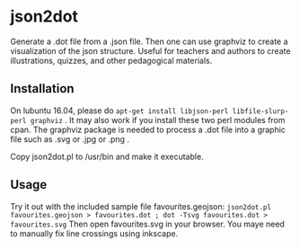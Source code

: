 # json2dot
Generate a .dot file from a .json file.
Then one can use graphviz to create
a visualization of the json structure.
Useful for teachers and authors to create
illustrations, quizzes, and other pedagogical materials.

## Installation

On lubuntu 16.04, please do
`apt-get install libjson-perl libfile-slurp-perl graphviz` .
It may also work if you install these two perl modules from cpan.
The graphviz package is needed to process a .dot file into
a graphic file such as .svg or .jpg or .png .

Copy json2dot.pl to /usr/bin and make it executable.

## Usage

Try it out with the included sample file favourites.geojson:
`json2dot.pl favourites.geojson > favourites.dot ;
dot -Tsvg favourites.dot > favourites.svg`
Then open favourites.svg in your browser.
You maye need to manually fix line crossings using inkscape.

